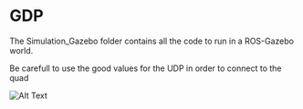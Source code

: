 # GDP

The Simulation_Gazebo folder contains all the code to run in a ROS-Gazebo world.

Be carefull to use the good values for the UDP in order to connect to the quad

![Alt Text](https://github.com/tomAntoine/GDP/blob/main/Simulation_Python/Gifs/Raw/one_UAV_OA.gif)
